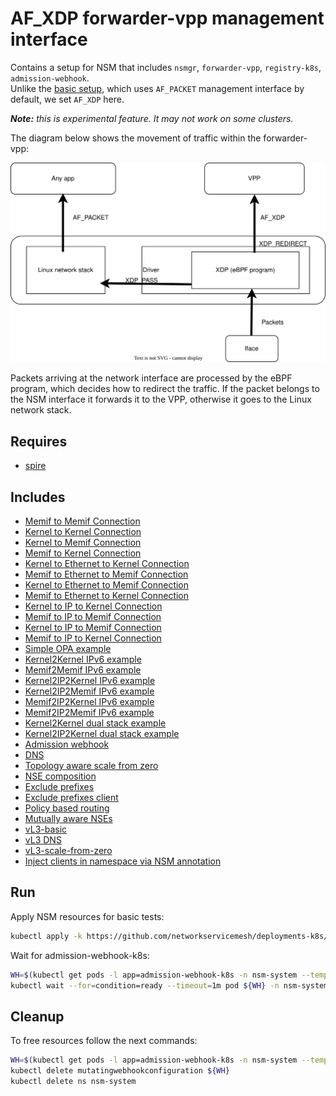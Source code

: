 # AF_XDP forwarder-vpp management interface

Contains a setup for NSM that includes `nsmgr`, `forwarder-vpp`, `registry-k8s`, `admission-webhook`.
\
Unlike the [basic setup](../basic), which uses `AF_PACKET` management interface by default, we set `AF_XDP` here.

_**Note:** this is experimental feature. It may not work on some clusters._

The diagram below shows the movement of traffic within the forwarder-vpp:

![NSM kernel2kernel Diagram](./diagram.svg "NSM Kernel2Kernel Scheme")

Packets arriving at the network interface are processed by the eBPF program, which decides how to redirect the traffic.
If the packet belongs to the NSM interface it forwards it to the VPP, otherwise it goes to the Linux network stack.
## Requires

- [spire](../spire/single_cluster)

## Includes

- [Memif to Memif Connection](../use-cases/Memif2Memif)
- [Kernel to Kernel Connection](../use-cases/Kernel2Kernel)
- [Kernel to Memif Connection](../use-cases/Kernel2Memif)
- [Memif to Kernel Connection](../use-cases/Memif2Kernel)
- [Kernel to Ethernet to Kernel Connection](../use-cases/Kernel2Ethernet2Kernel)
- [Memif to Ethernet to Memif Connection](../use-cases/Memif2Ethernet2Memif)
- [Kernel to Ethernet to Memif Connection](../use-cases/Kernel2Ethernet2Memif)
- [Memif to Ethernet to Kernel Connection](../use-cases/Memif2Ethernet2Kernel)
- [Kernel to IP to Kernel Connection](../use-cases/Kernel2IP2Kernel)
- [Memif to IP to Memif Connection](../use-cases/Memif2IP2Memif)
- [Kernel to IP to Memif Connection](../use-cases/Kernel2IP2Memif)
- [Memif to IP to Kernel Connection](../use-cases/Memif2IP2Kernel)
- [Simple OPA example](../features/opa)
- [Kernel2Kernel IPv6 example](../features/ipv6/Kernel2Kernel_ipv6)
- [Memif2Memif IPv6 example](../features/ipv6/Memif2Memif_ipv6)
- [Kernel2IP2Kernel IPv6 example](../features/ipv6/Kernel2IP2Kernel_ipv6)
- [Kernel2IP2Memif IPv6 example](../features/ipv6/Kernel2IP2Memif_ipv6)
- [Memif2IP2Kernel IPv6 example](../features/ipv6/Memif2IP2Kernel_ipv6)
- [Memif2IP2Memif IPv6 example](../features/ipv6/Memif2IP2Memif_ipv6)
- [Kernel2Kernel dual stack example](../features/dual-stack/Kernel2Kernel_dual_stack)
- [Kernel2IP2Kernel dual stack example](../features/dual-stack/Kernel2IP2Kernel_dual_stack)
- [Admission webhook](../features/webhook)
- [DNS](../features/dns)
- [Topology aware scale from zero](../features/scale-from-zero)
- [NSE composition](../features/nse-composition)
- [Exclude prefixes](../features/exclude-prefixes)
- [Exclude prefixes client](../features/exclude-prefixes-client)
- [Policy based routing](../features/policy-based-routing)
- [Mutually aware NSEs](../features/mutually-aware-nses)
- [vL3-basic](../features/vl3-basic)
- [vL3 DNS](../features/vl3-dns)
- [vL3-scale-from-zero](../features/vl3-scale-from-zero)
- [Inject clients in namespace via NSM annotation](../features/annotated-namespace)

## Run

Apply NSM resources for basic tests:

```bash
kubectl apply -k https://github.com/networkservicemesh/deployments-k8s/examples/afxdp?ref=aaba3f704c20a4f524894f96d447bc33850c39b6
```

Wait for admission-webhook-k8s:

```bash
WH=$(kubectl get pods -l app=admission-webhook-k8s -n nsm-system --template '{{range .items}}{{.metadata.name}}{{"\n"}}{{end}}')
kubectl wait --for=condition=ready --timeout=1m pod ${WH} -n nsm-system
```

## Cleanup

To free resources follow the next commands:

```bash
WH=$(kubectl get pods -l app=admission-webhook-k8s -n nsm-system --template '{{range .items}}{{.metadata.name}}{{"\n"}}{{end}}')
kubectl delete mutatingwebhookconfiguration ${WH}
kubectl delete ns nsm-system
```
